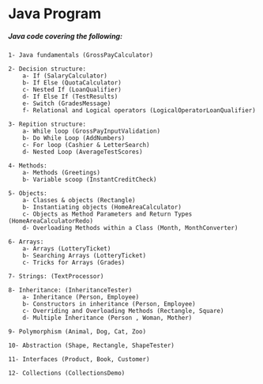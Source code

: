 # Java Program
##### Java code covering the following:

    1- Java fundamentals (GrossPayCalculator)
    
    2- Decision structure:
        a- If (SalaryCalculator)
        b- If Else (QuotaCalculator)
        c- Nested If (LoanQualifier)
        d- If Else If (TestResults)
        e- Switch (GradesMessage)
        f- Relational and Logical operators (LogicalOperatorLoanQualifier)
    
    3- Repition structure:
        a- While loop (GrossPayInputValidation)
        b- Do While Loop (AddNumbers) 
        c- For loop (Cashier & LetterSearch)
        d- Nested Loop (AverageTestScores)
        
    4- Methods:
        a- Methods (Greetings)
        b- Variable scoop (InstantCreditCheck)
    
    5- Objects:
        a- Classes & objects (Rectangle)
        b- Instantiating objects (HomeAreaCalculator)
        c- Objects as Method Parameters and Return Types (HomeAreaCalculatorRedo)
        d- Overloading Methods within a Class (Month, MonthConverter)
    
    6- Arrays:
        a- Arrays (LotteryTicket)
        b- Searching Arrays (LotteryTicket)
        c- Tricks for Arrays (Grades)
        
    7- Strings: (TextProcessor)
    
    8- Inheritance: (InheritanceTester)
        a- Inheritance (Person, Employee) 
        b- Constructors in inheritance (Person, Employee)
        c- Overriding and Overloading Methods (Rectangle, Square)
        d- Multiple Inheritance (Person , Woman, Mother)
    
    9- Polymorphism (Animal, Dog, Cat, Zoo)
    
    10- Abstraction (Shape, Rectangle, ShapeTester)
    
    11- Interfaces (Product, Book, Customer)
    
    12- Collections (CollectionsDemo)
